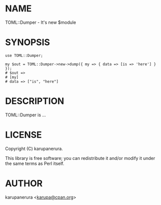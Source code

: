# NAME

TOML::Dumper - It's new $module

# SYNOPSIS

    use TOML::Dumper;

    my $out = TOML::Dumper->new->dump({ my => { data => [is => 'here'] } });
    # $out =>
    # [my]
    # data => ["is", "here"]

# DESCRIPTION

TOML::Dumper is ...

# LICENSE

Copyright (C) karupanerura.

This library is free software; you can redistribute it and/or modify
it under the same terms as Perl itself.

# AUTHOR

karupanerura &lt;karupa@cpan.org>
